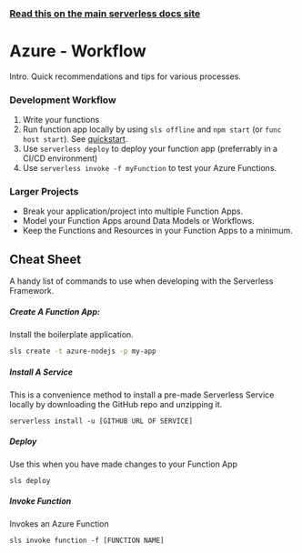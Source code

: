 <!--
title: Serverless Framework Guide - Azure Functions - Workflow
menuText: Workflow
menuOrder: 14
description: A guide and cheatsheet containing CLI commands and workflow recommendations.
layout: Doc
-->

<!-- DOCS-SITE-LINK:START automatically generated  -->

### [Read this on the main serverless docs site](https://www.serverless.com/framework/docs/providers/azure/guide/workflow)

<!-- DOCS-SITE-LINK:END -->

# Azure - Workflow

Intro. Quick recommendations and tips for various processes.

### Development Workflow

1. Write your functions
2. Run function app locally by using `sls offline` and `npm start` (or `func host start`). See [quickstart](./quick-start).
3. Use `serverless deploy` to deploy your function app (preferrably in a CI/CD environment)
4. Use `serverless invoke -f myFunction` to test your Azure Functions.

### Larger Projects

- Break your application/project into multiple Function Apps.
- Model your Function Apps around Data Models or Workflows.
- Keep the Functions and Resources in your Function Apps to a minimum.

## Cheat Sheet

A handy list of commands to use when developing with the Serverless Framework.

##### Create A Function App:

Install the boilerplate application.

```bash
sls create -t azure-nodejs -p my-app
```

##### Install A Service

This is a convenience method to install a pre-made Serverless Service locally by downloading the GitHub repo and unzipping it.

```
serverless install -u [GITHUB URL OF SERVICE]
```

##### Deploy

Use this when you have made changes to your Function App

```
sls deploy
```

##### Invoke Function

Invokes an Azure Function

```
sls invoke function -f [FUNCTION NAME]
```
